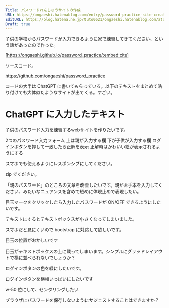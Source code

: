 ```yaml
---
Title: パスワードれんしゅうサイトの作成
URL: https://ongaeshi.hatenablog.com/entry/password-practice-site-creation
EditURL: https://blog.hatena.ne.jp/tuto0621/ongaeshi.hatenablog.com/atom/entry/6801883189099381828
Draft: true
---
```


子供の学校からパスワードが入力できるように家で練習してきてください、という話があったので作った。

[https://ongaeshi.github.io/password_practice/:embed:cite]

ソースコード。

https://github.com/ongaeshi/password_practice

コードの大半は ChatGPT に書いてもらっている。以下のテキストをまとめて貼り付けても大体似たようなサイトが出てくる。すごい。

# ChatGPT に入力したテキスト
子供のパスワード入力を練習するwebサイトを作りたいです。

2つのパスワード入力フォーム
上は親が入力する欄
下が子供が入力する欄
ログインボタンを押して一致したら正解を表示
正解時はかわいい絵が表示されるようにする

スマホでも使えるようにレスポンシブにしてください。

zip でください。

「親のパスワード」のところの文章を改善したいです。親がお手本を入力してください、みたいなニュアンスを含めて短めに体現止めで表現したい。

目玉マークをクリックしたら入力したパスワードが ON/OFF できるようにしたいです。

テキストにするとテキストボックスが小さくなってしまいました。

スマホだと見にくいので bootstrap に対応して欲しいです。

目玉の位置がおかしいです

目玉がテキストボックスの上に載ってしまいます。シンプルにグリッドレイアウトで横に並べられないでしょうか？

ログインボタンの色を緑にしたいです。

ログインボタンを横幅いっぱいにしたいです

w-50 位にして、センタリングしたい

ブラウザにパスワードを保存しないようにサジェストすることはできますか？

